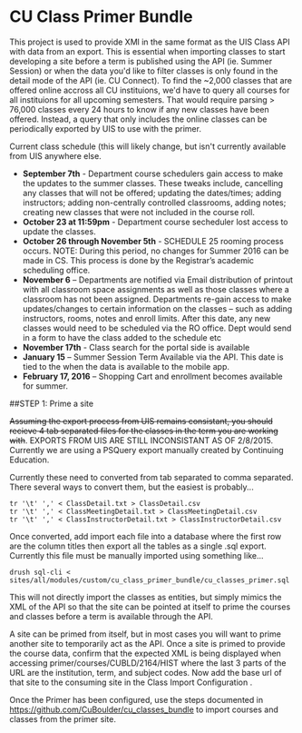 # CU Class Primer Bundle

This project is used to provide XMl in the same format as the UIS Class API with data from an export. This is essential when importing classes to start developing a site before a term is published using the API (ie. Summer Session) or when the data you'd like to filter classes is only found in the detail mode of the API (ie. CU Connect). To find the ~2,000 classes that are offered online accross all CU instituions, we'd have to query all courses for all instituions for all upcoming semesters.  That would require parsing > 76,000 classes every 24 hours to know if any new classes have been offered.  Instead, a query that only includes the online classes can be periodically exported by UIS to use with the primer.

Current class schedule (this will likely change, but isn't currently available from UIS anywhere else.

- **September 7th** - Department course schedulers  gain access to make the updates to the  summer classes.   These tweaks include, cancelling any classes that will not be offered; updating the dates/times; adding instructors; adding non-centrally controlled classrooms, adding notes; creating new classes that were not included in the course roll.
- **October 23 at 11:59pm** -  Department course secheduler lost access to update the classes. 
- **October 26 through November 5th** -  SCHEDULE 25 rooming process occurs. NOTE: During this period, no changes for Summer 2016 can be made in CS. This process is done by the Registrar’s academic scheduling office.
- **November 6** – Departments are notified via Email distribution of printout with all classroom space assignments as well as those classes where a classroom has not been assigned. Departments re-gain access to make updates/changes to certain information on the classes – such as adding instructors, rooms, notes and enroll limits.  After this date, any new classes would need to be scheduled via the RO office.  Dept would send in a form to have the class added to the schedule etc
- **November 17th** - Class search for the portal side is available
- **January 15** – Summer Session Term Available via the API.  This date is tied to the when the data is available to the mobile app.  
- **February 17, 2016** – Shopping Cart and enrollment becomes available for summer.

##STEP 1: Prime a site

~~Assuming the export process from UIS remains consistant, you should recieve 4 tab separated files for the classes in the term you are working with~~.  EXPORTS FROM UIS ARE STILL INCONSISTANT AS OF 2/8/2015.  Currently we are using a PSQuery export manually created by Continuing Education.

Currently these need to converted from tab separated to comma separated.  There several ways to convert them, but the easiest is probably...

```
tr '\t' ',' < ClassDetail.txt > ClassDetail.csv
tr '\t' ',' < ClassMeetingDetail.txt > ClassMeetingDetail.csv
tr '\t' ',' < ClassInstructorDetail.txt > ClassInstructorDetail.csv
```

Once converted, add import each file into a database where the first row are the column titles then export all the tables as a single .sql export.  Currently this file must be manually imported using something like...

```
drush sql-cli < sites/all/modules/custom/cu_class_primer_bundle/cu_classes_primer.sql
```

This will not directly import the classes as entities, but simply mimics the XML of the API so that the site can be pointed at itself to prime the courses and classes before a term is available through the API.

A site can be primed from itself, but in most cases you will want to prime another site to temporarily act as the API.  Once a site is primed to provide the course data, confirm that the expected XML is being displayed when accessing primer/courses/CUBLD/2164/HIST where the last 3 parts of the URL are the institution, term, and subject codes.  Now add the base url of that site to the consuming site in the Class Import Configuration . 

Once the Primer has been configured, use the steps documented in https://github.com/CuBoulder/cu_classes_bundle to import courses and classes from the primer site. 



